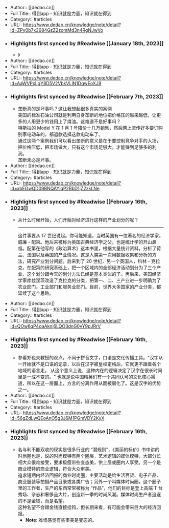 - Author:: [[dedao.cn]]
- Full Title:: 得到app - 知识就是力量，知识就在得到
- Category:: #articles
- URL:: https://www.dedao.cn/knowledge/note/detail?id=ZPy0b7x3684GzZ2zomMd3n4RgNJwVo
- ### Highlights first synced by #Readwise [[January 18th, 2023]]
    - 》
- Author:: [[dedao.cn]]
- Full Title:: 得到app - 知识就是力量，知识就在得到
- Category:: #articles
- URL:: https://www.dedao.cn/knowledge/note/detail?id=AaWVPxLgY8D5V2VbkVLlN1DqwEoXJ9
- ### Highlights first synced by #Readwise [[February 7th, 2023]]
    - 垄断真的是坏事吗？这让我想起很多真实的案例  
       美国的标准石油公司就是利用自身垄断的地位把价格压的越来越低，让更多的人用更少的钱用上了煤油。这难道不是好事吗？  
       特斯拉的 Model Y 在 1 月 1 号降价十几万销售，然后网上流传好多要订购别家电动车的，都退款选择这款电动车了。  
       通过这两个案例我们可以看出垄断的意义是在于要控制竞争对手的入场，把价格压低，把市场做大，只有这个市场足够大，才能赚到足够多的利润。  
       垄断未必是坏事。
- Author:: [[dedao.cn]]
- Full Title:: 得到app - 知识就是力量，知识就在得到
- Category:: #articles
- URL:: https://www.dedao.cn/knowledge/note/detail?id=xbEGwQD09BNQAYlqP2RbD1jZ2zkLNe
- ### Highlights first synced by #Readwise [[February 16th, 2023]]
    - 从什么时候开始，人们开始对经济进行这样的产业划分的呢？
      
      ---
      
      这件事要从 17 世纪说起。你可能知道，当时英国有一位著名的经济学家，威廉・配第。他后来被称为英国古典经济学之父，也是统计学的开山鼻祖。配第在他写的《政治算术》这本书里，根据大量统计资料，分析了荷兰、法国以及英国的产业情况。这是人类第一次用数据收集和分析的方法，研究产业划分问题。后来到了 20 世纪，另一个英国人，科林・克拉克，在配第的研究基础上，把一个区域内的全部经济活动划分为了三个产业，这个划分跟今天的划分方法已经是基本类似的了。再后来，美国经济学家库兹涅茨改造了克拉克的分类，把第一、二、三产业进一步明确为了农业部门、工业部门和服务业部门。目前，世界大多国家的产业分类，都延续了这个思路。
- Author:: [[dedao.cn]]
- Full Title:: 得到app - 知识就是力量，知识就在得到
- Category:: #articles
- URL:: https://www.dedao.cn/knowledge/note/detail?id=QOw6qP4oaAknj6LQO3dnG0vY9pJRrV
- ### Highlights first synced by #Readwise [[February 16th, 2023]]
    - 参看郑也夫教授的观点，不同于拼音文字，口语是文化传播工具。"汉字从一开始就不是口语的记录，以后在汉字被皇权定格后，它就更不跟着各个地域的语言走。 从这个意义上说，这种内在的逻辑决定了汉字在很长时间里是一成不变的。" 也就是说中国精英们有一个共同认可的文化核心渠道，所以在这一层面上，方言的分离作用从而被弱化了。这是汉字的优势之一。
- Author:: [[dedao.cn]]
- Full Title:: 得到app - 知识就是力量，知识就在得到
- Category:: #articles
- URL:: https://www.dedao.cn/knowledge/note/detail?id=56gZdLwQEoAnO5g3J6M1PGmVDY2KyX
- ### Highlights first synced by #Readwise [[February 16th, 2023]]
    - 名与利不能双收的现实是很多行业的 “潜规则”，《美丽的标价》书中讲的时尚圈也是，说的时尚模特有两个圈层，艺术逻辑的媒体模特，大部分长相大众很难接受，要求极瘦带些变态美，供上层或圈内人享受。另一个是商业模特的商业逻辑，符合大众审美。  
      追求短期内经济回报的商业时尚圈，主要活动是给生活百货、电子产品、商业服装等拍摄产品目录或各类广告；另外一个叫媒体时尚圈，这个圈子里的工作者，生产的东西常常被称为 “作品”，他们的目标是登上高端 T 台秀场、杂志和奢侈品大片，创造新一季的时尚风潮。媒体时尚生产者追逐的不是金钱，而是名望。  
      这种名望不会跟金钱直接挂钩，但长期来看，有可能会带来巨大的经济回报。
        - **Note**: 难怪感觉有些审美是变态的。
